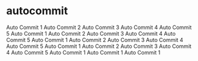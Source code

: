 # autocommit
Auto Commit 1
Auto Commit 2
Auto Commit 3
Auto Commit 4
Auto Commit 5
Auto Commit 1
Auto Commit 2
Auto Commit 3
Auto Commit 4
Auto Commit 5
Auto Commit 1
Auto Commit 2
Auto Commit 3
Auto Commit 4
Auto Commit 5
Auto Commit 1
Auto Commit 2
Auto Commit 3
Auto Commit 4
Auto Commit 5
Auto Commit 1
Auto Commit 1
Auto Commit 1

